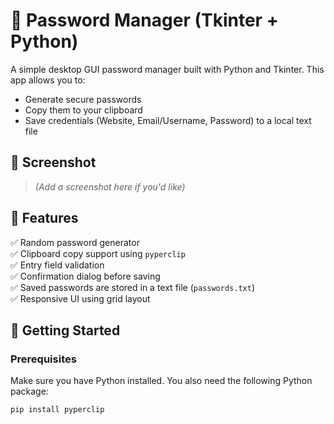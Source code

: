 # 🔐 Password Manager (Tkinter + Python)

A simple desktop GUI password manager built with Python and Tkinter. This app allows you to:
- Generate secure passwords
- Copy them to your clipboard
- Save credentials (Website, Email/Username, Password) to a local text file

## 📸 Screenshot
> *(Add a screenshot here if you'd like)*

## 🧰 Features

✅ Random password generator  
✅ Clipboard copy support using `pyperclip`  
✅ Entry field validation  
✅ Confirmation dialog before saving  
✅ Saved passwords are stored in a text file (`passwords.txt`)  
✅ Responsive UI using grid layout

## 🚀 Getting Started

### Prerequisites
Make sure you have Python installed. You also need the following Python package:

```bash
pip install pyperclip
